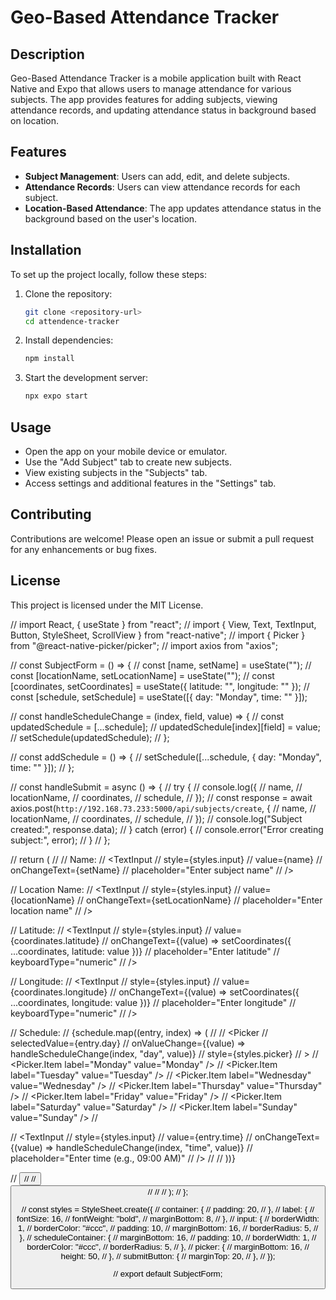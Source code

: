 # Geo-Based Attendance Tracker

## Description
Geo-Based Attendance Tracker is a mobile application built with React Native and Expo that allows users to manage attendance for various subjects. The app provides features for adding subjects, viewing attendance records, and updating attendance status in background based on location.

## Features
- **Subject Management**: Users can add, edit, and delete subjects.
- **Attendance Records**: Users can view attendance records for each subject.
- **Location-Based Attendance**: The app updates attendance status in the background based on the user's location.

## Installation
To set up the project locally, follow these steps:

1. Clone the repository:
   ```sh
   git clone <repository-url>
   cd attendence-tracker
   ```

2. Install dependencies:
   ```sh
   npm install
   ```

3. Start the development server:
   ```sh
   npx expo start
   ```

## Usage
- Open the app on your mobile device or emulator.
- Use the "Add Subject" tab to create new subjects.
- View existing subjects in the "Subjects" tab.
- Access settings and additional features in the "Settings" tab.

## Contributing
Contributions are welcome! Please open an issue or submit a pull request for any enhancements or bug fixes.

## License
This project is licensed under the MIT License.



<!-- ////////////////////components -> SubjectForm.js////////////////////////// -->
// import React, { useState } from "react";
// import { View, Text, TextInput, Button, StyleSheet, ScrollView } from "react-native";
// import { Picker } from "@react-native-picker/picker";
// import axios from "axios";

// const SubjectForm = () => {
//   const [name, setName] = useState("");
//   const [locationName, setLocationName] = useState("");
//   const [coordinates, setCoordinates] = useState({ latitude: "", longitude: "" });
//   const [schedule, setSchedule] = useState([{ day: "Monday", time: "" }]);

//   const handleScheduleChange = (index, field, value) => {
//     const updatedSchedule = [...schedule];
//     updatedSchedule[index][field] = value;
//     setSchedule(updatedSchedule);
//   };

//   const addSchedule = () => {
//     setSchedule([...schedule, { day: "Monday", time: "" }]);
//   };

//   const handleSubmit = async () => {
//     try {
//       console.log({
//         name,
//         locationName,
//         coordinates,
//         schedule,
//       });
//       const response = await axios.post(`http://192.168.73.233:5000/api/subjects/create`, {
//         name,
//         locationName,
//         coordinates,
//         schedule,
//       });
//       console.log("Subject created:", response.data);
//     } catch (error) {
//       console.error("Error creating subject:", error);
//     }
//   };

//   return (
//     <ScrollView contentContainerStyle={styles.container}>
//       <Text style={styles.label}>Name:</Text>
//       <TextInput
//         style={styles.input}
//         value={name}
//         onChangeText={setName}
//         placeholder="Enter subject name"
//       />

//       <Text style={styles.label}>Location Name:</Text>
//       <TextInput
//         style={styles.input}
//         value={locationName}
//         onChangeText={setLocationName}
//         placeholder="Enter location name"
//       />

//       <Text style={styles.label}>Latitude:</Text>
//       <TextInput
//         style={styles.input}
//         value={coordinates.latitude}
//         onChangeText={(value) => setCoordinates({ ...coordinates, latitude: value })}
//         placeholder="Enter latitude"
//         keyboardType="numeric"
//       />

//       <Text style={styles.label}>Longitude:</Text>
//       <TextInput
//         style={styles.input}
//         value={coordinates.longitude}
//         onChangeText={(value) => setCoordinates({ ...coordinates, longitude: value })}
//         placeholder="Enter longitude"
//         keyboardType="numeric"
//       />

//       <Text style={styles.label}>Schedule:</Text>
//       {schedule.map((entry, index) => (
//         <View key={index} style={styles.scheduleContainer}>
//           <Picker
//             selectedValue={entry.day}
//             onValueChange={(value) => handleScheduleChange(index, "day", value)}
//             style={styles.picker}
//           >
//             <Picker.Item label="Monday" value="Monday" />
//             <Picker.Item label="Tuesday" value="Tuesday" />
//             <Picker.Item label="Wednesday" value="Wednesday" />
//             <Picker.Item label="Thursday" value="Thursday" />
//             <Picker.Item label="Friday" value="Friday" />
//             <Picker.Item label="Saturday" value="Saturday" />
//             <Picker.Item label="Sunday" value="Sunday" />
//           </Picker>

//           <TextInput
//             style={styles.input}
//             value={entry.time}
//             onChangeText={(value) => handleScheduleChange(index, "time", value)}
//             placeholder="Enter time (e.g., 09:00 AM)"
//           />
//         </View>
//       ))}

//       <Button title="Add Schedule" onPress={addSchedule} />
//       <View style={styles.submitButton}>
//         <Button title="Create Subject" onPress={handleSubmit} />
//       </View>
//     </ScrollView>
//   );
// };

// const styles = StyleSheet.create({
//   container: {
//     padding: 20,
//   },
//   label: {
//     fontSize: 16,
//     fontWeight: "bold",
//     marginBottom: 8,
//   },
//   input: {
//     borderWidth: 1,
//     borderColor: "#ccc",
//     padding: 10,
//     marginBottom: 16,
//     borderRadius: 5,
//   },
//   scheduleContainer: {
//     marginBottom: 16,
//     padding: 10,
//     borderWidth: 1,
//     borderColor: "#ccc",
//     borderRadius: 5,
//   },
//   picker: {
//     marginBottom: 16,
//     height: 50,
//   },
//   submitButton: {
//     marginTop: 20,
//   },
// });

// export default SubjectForm;